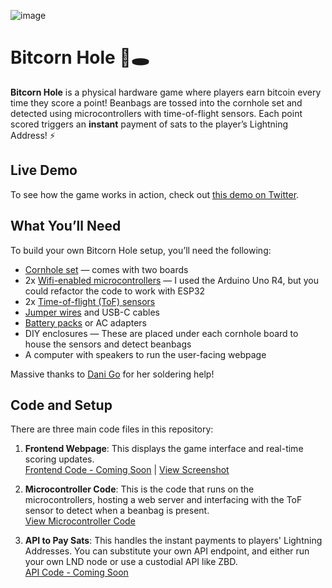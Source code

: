 ![image](https://github.com/user-attachments/assets/6203ecbb-de3d-4308-81ec-74ea63075224)

# Bitcorn Hole 🌽🕳️

**Bitcorn Hole** is a physical hardware game where players earn bitcoin every time they score a point! Beanbags are tossed into the cornhole set and detected using microcontrollers with time-of-flight sensors. Each point scored triggers an **instant** payment of sats to the player’s Lightning Address! ⚡

## Live Demo

To see how the game works in action, check out [this demo on Twitter](https://x.com/D_plus__plus/status/1807889900093821104).

## What You’ll Need

To build your own Bitcorn Hole setup, you’ll need the following:

- [Cornhole set](https://www.amazon.com/dp/B07S1PYYTV) — comes with two boards
- 2x [Wifi-enabled microcontrollers](https://www.amazon.com/dp/B0C8V88Z9D) —
  I used the Arduino Uno R4, but you could refactor the code to work with ESP32
- 2x [Time-of-flight (ToF) sensors](https://a.co/d/5bQHzve)
- [Jumper wires](https://www.amazon.com/California-JOS-Breadboard-Optional-Multicolored/dp/B0BRTJQZRD) and USB-C cables
- [Battery packs](https://www.amazon.com/gp/product/B08LH26PFT) or AC adapters
- DIY enclosures —
  These are placed under each cornhole board to house the sensors and detect beanbags
- A computer with speakers to run the user-facing webpage

Massive thanks to [Dani Go](https://www.youtube.com/@bitcoineando) for her soldering help!

## Code and Setup

There are three main code files in this repository:

1. **Frontend Webpage**: This displays the game interface and real-time scoring updates.  
   [Frontend Code - Coming Soon](#link-to-frontend-code) | [View Screenshot](https://github.com/dplusplus1024/bitcorn-hole/blob/main/screenshot.png)

2. **Microcontroller Code**: This is the code that runs on the microcontrollers, hosting a web server and interfacing with the ToF sensor to detect when a beanbag is present.  
   [View Microcontroller Code](https://github.com/dplusplus1024/bitcorn-hole/blob/main/microcontroller_webserver_with_tof.ino)

5. **API to Pay Sats**: This handles the instant payments to players' Lightning Addresses. You can substitute your own API endpoint, and either run your own LND node or use a custodial API like ZBD.  
   [API Code - Coming Soon](#link-to-api-code)


